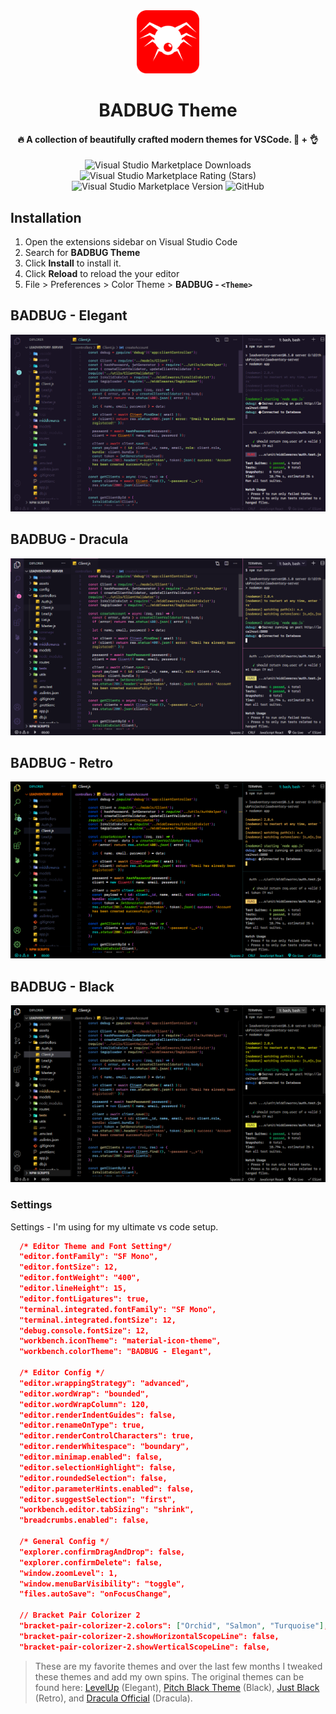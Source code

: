 <div align="center">
  <img src="images/icon.png" width="20%">
</div>

<h1 align="center">
  BADBUG Theme
  
</h1>

<h4 align="center">

🔥 A collection of beautifully crafted modern themes for VSCode. 🎨 + 👌

</h4>

<div align="center">
  
![Visual Studio Marketplace Downloads](https://img.shields.io/visual-studio-marketplace/d/1mandev.badbug?style=for-the-badge)
![Visual Studio Marketplace Rating (Stars)](https://img.shields.io/visual-studio-marketplace/stars/1mandev.badbug?style=for-the-badge)
![Visual Studio Marketplace Version](https://img.shields.io/visual-studio-marketplace/v/1mandev.badbug?style=for-the-badge)
![GitHub](https://img.shields.io/github/license/Mr-spShuvo/badbug-vscode-theme?style=for-the-badge)

</div>

## Installation

1. Open the extensions sidebar on Visual Studio Code
2. Search for **BADBUG Theme**
3. Click **Install** to install it.
4. Click **Reload** to reload the your editor
5. File > Preferences > Color Theme > **BADBUG - `<Theme>`**

## BADBUG - Elegant

![Preview](images/elegant.png)

## BADBUG - Dracula

![Preview](images/dracula.png)

## BADBUG - Retro

![Preview](images/retro.png)

## BADBUG - Black

![Preview](images/black.png)

### Settings

Settings - I'm using for my ultimate vs code setup.

```json
  /* Editor Theme and Font Setting*/
  "editor.fontFamily": "SF Mono",
  "editor.fontSize": 12,
  "editor.fontWeight": "400",
  "editor.lineHeight": 15,
  "editor.fontLigatures": true,
  "terminal.integrated.fontFamily": "SF Mono",
  "terminal.integrated.fontSize": 12,
  "debug.console.fontSize": 12,
  "workbench.iconTheme": "material-icon-theme",
  "workbench.colorTheme": "BADBUG - Elegant",

  /* Editor Config */
  "editor.wrappingStrategy": "advanced",
  "editor.wordWrap": "bounded",
  "editor.wordWrapColumn": 120,
  "editor.renderIndentGuides": false,
  "editor.renameOnType": true,
  "editor.renderControlCharacters": true,
  "editor.renderWhitespace": "boundary",
  "editor.minimap.enabled": false,
  "editor.selectionHighlight": false,
  "editor.roundedSelection": false,
  "editor.parameterHints.enabled": false,
  "editor.suggestSelection": "first",
  "workbench.editor.tabSizing": "shrink",
  "breadcrumbs.enabled": false,

  /* General Config */
  "explorer.confirmDragAndDrop": false,
  "explorer.confirmDelete": false,
  "window.zoomLevel": 1,
  "window.menuBarVisibility": "toggle",
  "files.autoSave": "onFocusChange",

  // Bracket Pair Colorizer 2
  "bracket-pair-colorizer-2.colors": ["Orchid", "Salmon", "Turquoise"],
  "bracket-pair-colorizer-2.showHorizontalScopeLine": false,
  "bracket-pair-colorizer-2.showVerticalScopeLine": false,
```

> These are my favorite themes and over the last few months I tweaked these themes and add my own spins. The original themes can be found here: [LevelUp]('https://marketplace.visualstudio.com/items?itemName=leveluptutorials.theme-levelup') (Elegant), [Pitch Black Theme](https://marketplace.visualstudio.com/items?itemName=viktorqvarfordt.vscode-pitch-black-theme) (Black), [Just Black](https://marketplace.visualstudio.com/items?itemName=nur.just-black) (Retro), and [Dracula Official](https://marketplace.visualstudio.com/items?itemName=dracula-theme.theme-dracula) (Dracula).
